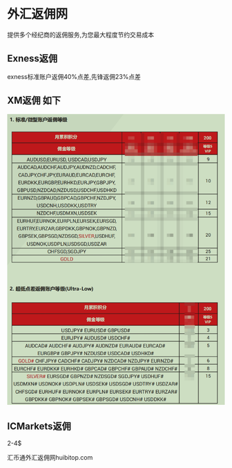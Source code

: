 # 外汇返佣网
提供多个经纪商的返佣服务,为您最大程度节约交易成本

## Exness返佣
exness标准账户返佣40%点差,先锋返佣23%点差

## XM返佣 如下

![xm返佣](./xm返佣图.png)

## ICMarkets返佣

2-4$



汇币通外汇返佣网huibitop.com
